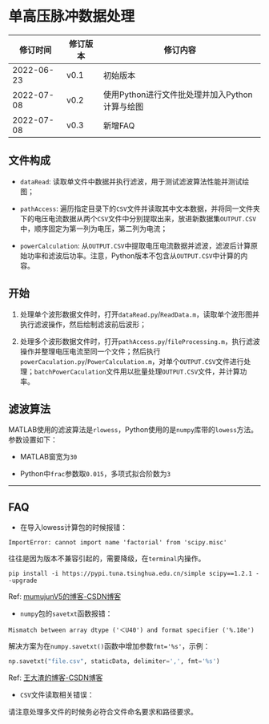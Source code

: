 # 单高压脉冲数据处理

| 修订时间   | 修订版本 | 修订内容 |
| ---       | ---      | --- |
|2022-06-23 | v0.1      |初始版本|
|2022-07-08 | v0.2      |使用Python进行文件批处理并加入Python计算与绘图|
|2022-07-08 | v0.3      |新增FAQ|

## 文件构成

- `dataRead`: 读取单文件中数据并执行滤波，用于测试滤波算法性能并测试绘图；

- `pathAccess`: 遍历指定目录下的`CSV`文件并读取其中文本数据，并将同一文件夹下的电压电流数据从两个`CSV`文件中分别提取出来，放进新数据集`OUTPUT.CSV`中，顺序固定为第一列为电压，第二列为电流；

- `powerCalculation`: 从`OUTPUT.CSV`中提取电压电流数据并滤波，滤波后计算原始功率和滤波后功率。注意，Python版本不包含从`OUTPUT.CSV`中计算的内容。

## **开始**

1. 处理单个波形数据文件时，打开`dataRead.py`/`ReadData.m`，读取单个波形图并执行滤波操作，然后绘制滤波前后波形；

2. 处理多个波形数据文件时，打开`pathAccess.py`/`fileProcessing.m`，执行滤波操作并整理电压电流至同一个文件；然后执行`powerCaculation.py`/`PowerCalculation.m`，对单个`OUTPUT.CSV`文件进行处理；`batchPowerCaculation`文件用以批量处理`OUTPUT.CSV`文件，并计算功率。

## 滤波算法

MATLAB使用的滤波算法是`rlowess`，Python使用的是`numpy`库带的`lowess`方法。参数设置如下：

- MATLAB窗宽为`30`

- Python中`frac`参数取`0.015`，多项式拟合阶数为`3`

---

## FAQ

* 在导入lowess计算包的时候报错：

```
ImportError: cannot import name 'factorial' from 'scipy.misc'
```

往往是因为版本不兼容引起的，需要降级，在`terminal`内操作。

```
pip install -i https://pypi.tuna.tsinghua.edu.cn/simple scipy==1.2.1 --upgrade
```

Ref: [mumujunV5的博客-CSDN博客](https://blog.csdn.net/youruolinmc/article/details/104548407/)

* `numpy`包的`savetxt`函数报错：

```
Mismatch between array dtype ('＜U40') and format specifier ('%.18e')
```

解决方案为在`numpy.savetxt()`函数中增加参数`fmt='%s'`，示例：

```python
np.savetxt("file.csv", staticData, delimiter=',', fmt='%s')
```

Ref: [王大渣的博客-CSDN博客](https://blog.csdn.net/qq_41221841/article/details/109571665)

* `CSV`文件读取相关错误：

请注意处理多文件的时候务必符合文件命名要求和路径要求。